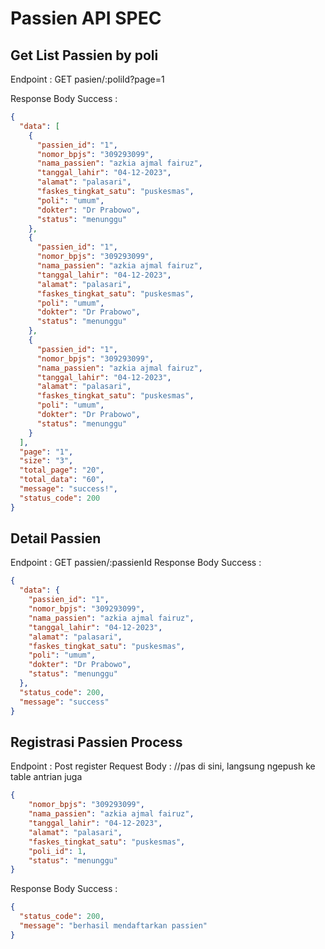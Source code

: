 # Passien API SPEC

## Get List Passien by poli

Endpoint : GET pasien/:poliId?page=1

Response Body Success :

```json
{
  "data": [
    {
      "passien_id": "1",
      "nomor_bpjs": "309293099",
      "nama_passien": "azkia ajmal fairuz",
      "tanggal_lahir": "04-12-2023",
      "alamat": "palasari",
      "faskes_tingkat_satu": "puskesmas",
      "poli": "umum",
      "dokter": "Dr Prabowo",
      "status": "menunggu"
    },
    {
      "passien_id": "1",
      "nomor_bpjs": "309293099",
      "nama_passien": "azkia ajmal fairuz",
      "tanggal_lahir": "04-12-2023",
      "alamat": "palasari",
      "faskes_tingkat_satu": "puskesmas",
      "poli": "umum",
      "dokter": "Dr Prabowo",
      "status": "menunggu"
    },
    {
      "passien_id": "1",
      "nomor_bpjs": "309293099",
      "nama_passien": "azkia ajmal fairuz",
      "tanggal_lahir": "04-12-2023",
      "alamat": "palasari",
      "faskes_tingkat_satu": "puskesmas",
      "poli": "umum",
      "dokter": "Dr Prabowo",
      "status": "menunggu"
    }
  ],
  "page": "1",
  "size": "3",
  "total_page": "20",
  "total_data": "60",
  "message": "success!",
  "status_code": 200
}
```

## Detail Passien

Endpoint : GET passien/:passienId
Response Body Success :

```json
{
  "data": {
    "passien_id": "1",
    "nomor_bpjs": "309293099",
    "nama_passien": "azkia ajmal fairuz",
    "tanggal_lahir": "04-12-2023",
    "alamat": "palasari",
    "faskes_tingkat_satu": "puskesmas",
    "poli": "umum",
    "dokter": "Dr Prabowo",
    "status": "menunggu"
  },
  "status_code": 200,
  "message": "success"
}
```

## Registrasi Passien Process

Endpoint : Post register
Request Body :
//pas di sini, langsung ngepush ke table antrian juga
```json
{
    "nomor_bpjs": "309293099",
    "nama_passien": "azkia ajmal fairuz",
    "tanggal_lahir": "04-12-2023",
    "alamat": "palasari",
    "faskes_tingkat_satu": "puskesmas",
    "poli_id": 1,
    "status": "menunggu"
}
```

Response Body Success :

```json
{
  "status_code": 200,
  "message": "berhasil mendaftarkan passien"
}
```